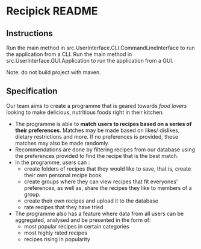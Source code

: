 # Recipick README
## Instructions
Run the main method in src.UserInterface.CLI.CommandLineInterface to run the application from a CLI.
Run the main method in src.UserInterface.GUI.Application to run the application from a GUI.

Note: do not build project with maven.

## Specification

Our team aims to create a programme that is geared towards _food lovers_ looking to make delicious, nutritious foods right in their kitchen.
* The programme is able to **match users to recipes based on a series of their preferences**. Matches may be made based on likes/ dislikes, dietary restrictions and more. If no preferences is provided, these matches may also be made randomly.
* Recommendations are done by filtering recipes from our database using the preferences provided to find the recipe that is the best match.
* In the programme, users can :
    * create folders of recipes that they would like to save, that is, create their own personal recipe book.
    * create groups where they can view recipes that fit everyones' preferences, as well as, share the recipes they like to members of a group.
    * create their own recipes and upload it to the database
    * rate recipes that they have tried
* The programme also has a feature where data from all users can be aggregated, analysed and be presented in the form of:
    * most popular recipes in certain categories
    * most highly rated recipes
    * recipes rising in popularity
